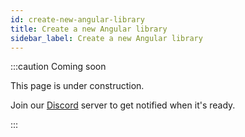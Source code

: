 ```yaml
---
id: create-new-angular-library
title: Create a new Angular library
sidebar_label: Create a new Angular library
---
```


:::caution Coming soon

This page is under construction.

Join our [Discord](https://discord.traxion.dev/) server to get notified when it's ready.

:::
